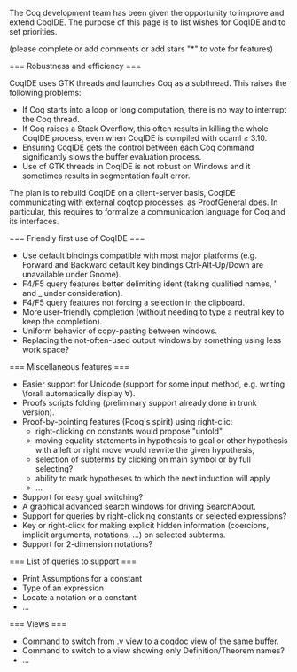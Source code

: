The Coq development team has been given the opportunity to improve and extend CoqIDE. The purpose of this page is to list wishes for CoqIDE and to set priorities.

(please complete or add comments or add stars "*" to vote for features)

=== Robustness and efficiency ===

CoqIDE uses GTK threads and launches Coq as a subthread. This raises the following problems:

 * If Coq starts into a loop or long computation, there is no way to interrupt the Coq thread.
 * If Coq raises a Stack Overflow, this often results in killing the whole CoqIDE process, even when CoqIDE is compiled with ocaml ≥ 3.10.
 * Ensuring CoqIDE gets the control between each Coq command significantly slows the buffer evaluation process.
 * Use of GTK threads in CoqIDE is not robust on Windows and it sometimes results in segmentation fault error.

The plan is to rebuild CoqIDE on a client-server basis, CoqIDE communicating with external coqtop processes, as ProofGeneral does. In particular, this requires to formalize a communication language for Coq and its interfaces.

=== Friendly first use of CoqIDE ===

 * Use default bindings compatible with most major platforms (e.g. Forward and Backward default key bindings Ctrl-Alt-Up/Down are unavailable under Gnome).
 * F4/F5 query features better delimiting ident (taking qualified names, ' and _ under consideration).
 * F4/F5 query features not forcing a selection in the clipboard.
 * More user-friendly completion (without needing to type a neutral key to keep the completion).
 * Uniform behavior of copy-pasting between windows.
 * Replacing the not-often-used output windows by something using less work space?

=== Miscellaneous features ===

 * Easier support for Unicode (support for some input method, e.g. writing \forall automatically display ∀).
 * Proofs scripts folding (preliminary support already done in trunk version).
 * Proof-by-pointing features (Pcoq's spirit) using right-clic:
   * right-clicking on constants would propose "unfold",
   * moving equality statements in hypothesis to goal or other hypothesis with a left or right move would rewrite the given hypothesis,
   * selection of subterms by clicking on main symbol or by full selecting?
   * ability to mark hypotheses to which the next induction will apply
   * ...
 * Support for easy goal switching?
 * A graphical advanced search windows for driving SearchAbout.
 * Support for queries by right-clicking constants or selected expressions?
 * Key or right-click for making explicit hidden information (coercions, implicit arguments, notations, ...) on selected subterms.
 * Support for 2-dimension notations?

=== List of queries to support ===

 * Print Assumptions for a constant
 * Type of an expression
 * Locate a notation or a constant
 * ...

=== Views ===

 * Command to switch from .v view to a coqdoc view of the same buffer.
 * Command to switch to a view showing only Definition/Theorem names?
 * ...

